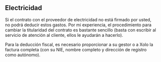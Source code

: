 ## Electricidad

Si el contrato con el proveedor de electricidad no está firmado por usted, no podrá deducir estos gastos. Por mi experiencia, el procedimiento para cambiar la titularidad del contrato es bastante sencillo (basta con escribir al servicio de atención al cliente, ellos le ayudarán a hacerlo).

Para la deducción fiscal, es necesario proporcionar a su gestor o a Xolo la factura completa (con su NIE, nombre completo y dirección de registro como autónomo). 
